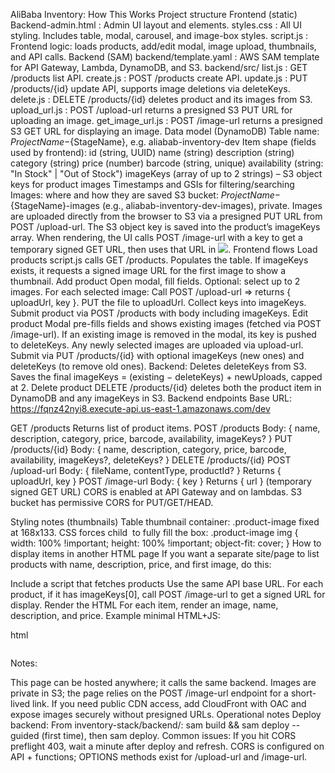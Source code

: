 AliBaba Inventory: How This Works
Project structure
Frontend (static)
Backend-admin.html
: Admin UI layout and elements.
styles.css
: All UI styling. Includes table, modal, carousel, and image-box styles.
script.js
: Frontend logic: loads products, add/edit modal, image upload, thumbnails, and API calls.
Backend (SAM)
backend/template.yaml
: AWS SAM template for API Gateway, Lambda, DynamoDB, and S3.
backend/src/
list.js
: GET /products list API.
create.js
: POST /products create API.
update.js
: PUT /products/{id} update API, supports image deletions via deleteKeys.
delete.js
: DELETE /products/{id} deletes product and its images from S3.
upload_url.js
: POST /upload-url returns a presigned S3 PUT URL for uploading an image.
get_image_url.js
: POST /image-url returns a presigned S3 GET URL for displaying an image.
Data model (DynamoDB)
Table name: ${ProjectName}-${StageName}, e.g. aliabab-inventory-dev
Item shape (fields used by frontend):
id (string, UUID)
name (string)
description (string)
category (string)
price (number)
barcode (string, unique)
availability (string: "In Stock" | "Out of Stock")
imageKeys (array of up to 2 strings) – S3 object keys for product images
Timestamps and GSIs for filtering/searching
Images: where and how they are saved
S3 bucket: ${ProjectName}-${StageName}-images (e.g., aliabab-inventory-dev-images), private.
Images are uploaded directly from the browser to S3 via a presigned PUT URL from POST /upload-url.
The S3 object key is saved into the product’s imageKeys array.
When rendering, the UI calls POST /image-url with a key to get a temporary signed GET URL, then uses that URL in <img src="...">.
Frontend flows
Load products
script.js
 calls GET /products.
Populates the table. If imageKeys exists, it requests a signed image URL for the first image to show a thumbnail.
Add product
Open modal, fill fields.
Optional: select up to 2 images.
For each selected image:
Call POST /upload-url ⇒ returns { uploadUrl, key }.
PUT the file to uploadUrl.
Collect keys into imageKeys.
Submit product via POST /products with body including imageKeys.
Edit product
Modal pre-fills fields and shows existing images (fetched via POST /image-url).
If an existing image is removed in the modal, its key is pushed to deleteKeys.
Any newly selected images are uploaded via upload-url.
Submit via PUT /products/{id} with optional imageKeys (new ones) and deleteKeys (to remove old ones).
Backend:
Deletes deleteKeys from S3.
Saves the final imageKeys = (existing − deleteKeys) + newUploads, capped at 2.
Delete product
DELETE /products/{id} deletes both the product item in DynamoDB and any imageKeys in S3.
Backend endpoints
Base URL: https://fqnz42nyi8.execute-api.us-east-1.amazonaws.com/dev

GET /products
Returns list of product items.
POST /products
Body: { name, description, category, price, barcode, availability, imageKeys? }
PUT /products/{id}
Body: { name, description, category, price, barcode, availability, imageKeys?, deleteKeys? }
DELETE /products/{id}
POST /upload-url
Body: { fileName, contentType, productId? }
Returns { uploadUrl, key }
POST /image-url
Body: { key }
Returns { url } (temporary signed GET URL)
CORS is enabled at API Gateway and on lambdas. S3 bucket has permissive CORS for PUT/GET/HEAD.

Styling notes (thumbnails)
Table thumbnail container: .product-image fixed at 168x133.
CSS forces child <img> to fully fill the box:
.product-image img { width: 100% !important; height: 100% !important; object-fit: cover; }
How to display items in another HTML page
If you want a separate site/page to list products with name, description, price, and first image, do this:

Include a script that fetches products
Use the same API base URL.
For each product, if it has imageKeys[0], call POST /image-url to get a signed URL for display.
Render the HTML
For each item, render an image, name, description, and price.
Example minimal HTML+JS:

html
<!DOCTYPE html>
<html>
<head>
  <meta charset="UTF-8">
  <title>Menu</title>
  <style>
    .card { width: 240px; border: 1px solid #eee; border-radius: 8px; padding: 12px; }
    .thumb { width: 100%; height: 160px; border-radius: 6px; overflow: hidden; background: #f0f0f0; }
    .thumb img { width: 100%; height: 100%; object-fit: cover; display: block; }
    .name { font-weight: 600; margin-top: 8px; }
    .desc { color: #666; font-size: 14px; margin-top: 4px; }
    .price { font-weight: 700; margin-top: 6px; }
    .grid { display: grid; grid-template-columns: repeat(auto-fill,minmax(240px,1fr)); gap: 16px; }
  </style>
</head>
<body>
  <div id="menu" class="grid"></div>

  <script>
    const API_BASE_URL = 'https://fqnz42nyi8.execute-api.us-east-1.amazonaws.com/dev';

    async function fetchJSON(url, opts) {
      const r = await fetch(url, opts);
      if (!r.ok) throw new Error(await r.text());
      return r.json();
    }

    async function getImageUrl(key) {
      const body = JSON.stringify({ key });
      const r = await fetch(API_BASE_URL + '/image-url', {
        method: 'POST',
        headers: { 'Content-Type': 'application/json' },
        body
      });
      if (!r.ok) return { url: '' };
      return r.json();
    }

    async function loadMenu() {
      const container = document.getElementById('menu');
      container.innerHTML = 'Loading...';
      try {
        const list = await fetchJSON(API_BASE_URL + '/products');
        const items = list.items || list.Items || [];
        const rows = [];
        for (const p of items) {
          let imgUrl = '';
          const keys = p.imageKeys || p.image_keys || [];
          if (Array.isArray(keys) && keys[0]) {
            try {
              const { url } = await getImageUrl(keys[0]);
              imgUrl = url || '';
            } catch (_) {}
          }
          rows.push(`
            <div class="card">
              <div class="thumb">${imgUrl ? `<img src="${imgUrl}" alt="">` : ''}</div>
              <div class="name">${p.name || ''}</div>
              <div class="desc">${p.description || ''}</div>
              <div class="price">$${Number(p.price || 0).toFixed(2)}</div>
            </div>
          `);
        }
        container.innerHTML = rows.join('');
      } catch (e) {
        container.innerHTML = 'Failed to load menu';
      }
    }

    loadMenu();
  </script>
</body>
</html>

Notes:

This page can be hosted anywhere; it calls the same backend.
Images are private in S3; the page relies on the POST /image-url endpoint for a short-lived link.
If you need public CDN access, add CloudFront with OAC and expose images securely without presigned URLs.
Operational notes
Deploy backend:
From inventory-stack/backend/: sam build && sam deploy --guided (first time), then sam deploy.
Common issues:
If you hit CORS preflight 403, wait a minute after deploy and refresh. CORS is configured on API + functions; OPTIONS methods exist for /upload-url and /image-url.